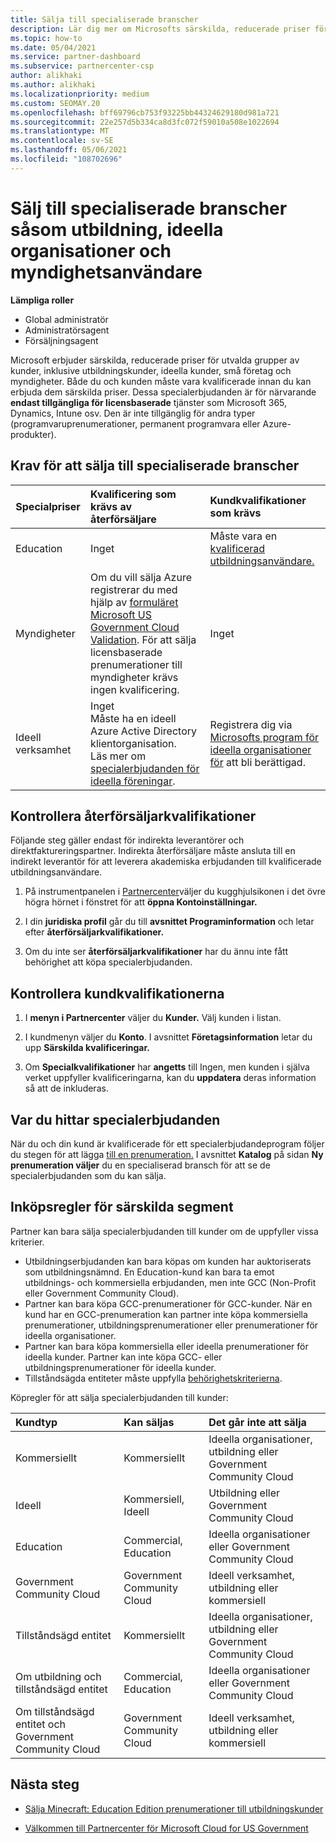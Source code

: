 ```yaml
---
title: Sälja till specialiserade branscher
description: Lär dig mer om Microsofts särskilda, reducerade priser för vissa kundgrupper, inklusive utbildningskunder, ideella kunder och myndighetsanvändare.
ms.topic: how-to
ms.date: 05/04/2021
ms.service: partner-dashboard
ms.subservice: partnercenter-csp
author: alikhaki
ms.author: alikhaki
ms.localizationpriority: medium
ms.custom: SEOMAY.20
ms.openlocfilehash: bff69796cb753f93225bb44324629180d981a721
ms.sourcegitcommit: 22e257d5b334ca8d3fc072f59010a508e1022694
ms.translationtype: MT
ms.contentlocale: sv-SE
ms.lasthandoff: 05/06/2021
ms.locfileid: "108702696"
---
```

# <a name="sell-to-specialized-industries-like-education-non-profit-and-government-users"></a>Sälj till specialiserade branscher såsom utbildning, ideella organisationer och myndighetsanvändare

**Lämpliga roller**

- Global administratör
- Administratörsagent
- Försäljningsagent

Microsoft erbjuder särskilda, reducerade priser för utvalda grupper av kunder, inklusive utbildningskunder, ideella kunder, små företag och myndigheter. Både du och kunden måste vara kvalificerade innan du kan erbjuda dem särskilda priser. Dessa specialerbjudanden är för närvarande **endast tillgängliga för licensbaserade** tjänster som Microsoft 365, Dynamics, Intune osv. Den är inte tillgänglig för andra typer (programvaruprenumerationer, permanent programvara eller Azure-produkter).

## <a name="requirements-to-sell-to-specialized-industries"></a>Krav för att sälja till specialiserade branscher

|**Specialpriser**   |**Kvalificering som krävs av återförsäljare**   |**Kundkvalifikationer som krävs**   |
|----------------------------|:---------------------------------|:------------------------------------------|
|Education   |Inget   | Måste vara en [kvalificerad utbildningsanvändare.](https://www.microsoftvolumelicensing.com/DocumentSearch.aspx?Mode=3&DocumentTypeId=7)   |
|Myndigheter   |Om du vill sälja Azure registrerar du med hjälp av [formuläret Microsoft US Government Cloud Validation](https://azuregov.microsoft.com/csp). För att sälja licensbaserade prenumerationer till myndigheter krävs ingen kvalificering.|   Inget|
|Ideell verksamhet  |Inget<br/> Måste ha en ideell Azure Active Directory klientorganisation.<br/> Läs mer om [specialerbjudanden för ideella föreningar](https://assetsprod.microsoft.com/mpn/nonprofit-skus-in-csp-faq.pdf).   |Registrera dig via [Microsofts program för ideella organisationer för](https://nonprofit.microsoft.com/#/register) att bli berättigad.   |

## <a name="check-your-reseller-qualifications"></a>Kontrollera återförsäljarkvalifikationer

Följande steg gäller endast för indirekta leverantörer och direktfaktureringspartner. Indirekta återförsäljare måste ansluta till en indirekt leverantör för att leverera akademiska erbjudanden till kvalificerade utbildningsanvändare.

1. På instrumentpanelen i [Partnercenter](https://partner.microsoft.com/dashboard)väljer du kugghjulsikonen i det övre högra hörnet i fönstret för att **öppna Kontoinställningar.**

2. I din **juridiska profil** går du till **avsnittet Programinformation** och letar efter **återförsäljarkvalifikationer.**

3. Om du inte ser **återförsäljarkvalifikationer** har du ännu inte fått behörighet att köpa specialerbjudanden.

## <a name="check-the-customer-qualifications"></a>Kontrollera kundkvalifikationerna

1. I **menyn i Partnercenter** väljer du **Kunder.** Välj kunden i listan.

2. I kundmenyn väljer du **Konto**. I avsnittet **Företagsinformation** letar du upp **Särskilda kvalificeringar.**

3. Om **Specialkvalifikationer** har **angetts** till Ingen, men kunden i själva verket uppfyller kvalificeringarna, kan du **uppdatera** deras information så att de inkluderas.

## <a name="where-to-find-special-offers"></a>Var du hittar specialerbjudanden

När du och din kund är kvalificerade för ett specialerbjudandeprogram följer du stegen för att lägga [till en prenumeration.](create-a-new-subscription.md) I avsnittet **Katalog** på sidan **Ny prenumeration väljer** du en specialiserad bransch för att se de specialerbjudanden som du kan sälja.

## <a name="purchase-rules-for-special-segments"></a>Inköpsregler för särskilda segment

Partner kan bara sälja specialerbjudanden till kunder om de uppfyller vissa kriterier. 

- Utbildningserbjudanden kan bara köpas om kunden har auktoriserats som utbildningsnämnd. En Education-kund kan bara ta emot utbildnings- och kommersiella erbjudanden, men inte GCC (Non-Profit eller Government Community Cloud).
- Partner kan bara köpa GCC-prenumerationer för GCC-kunder. När en kund har en GCC-prenumeration kan partner inte köpa kommersiella prenumerationer, utbildningsprenumerationer eller prenumerationer för ideella organisationer.
- Partner kan bara köpa kommersiella eller ideella prenumerationer för ideella kunder. Partner kan inte köpa GCC- eller utbildningsprenumerationer för ideella kunder.
- Tillståndsägda entiteter måste uppfylla [behörighetskriterierna](https://www.microsoft.com/legal/compliance/anticorruption/criteria).

Köpregler för att sälja specialerbjudanden till kunder:

|**Kundtyp**   |**Kan säljas**   |**Det går inte att sälja**   |
|:----------------------------|:---------------------------------|:------------------------------------------|
| Kommersiellt |Kommersiellt | Ideella organisationer, utbildning eller Government Community Cloud |
| Ideell |Kommersiell, Ideell | Utbildning eller Government Community Cloud |
| Education |Commercial, Education | Ideella organisationer eller Government Community Cloud |
| Government Community Cloud |Government Community Cloud | Ideell verksamhet, utbildning eller kommersiell |
| Tillståndsägd entitet  | Kommersiellt  | Ideella organisationer, utbildning eller Government Community Cloud  |
| Om utbildning och tillståndsägd entitet | Commercial, Education | Ideella organisationer eller Government Community Cloud |
| Om tillståndsägd entitet och Government Community Cloud | Government Community Cloud | Ideell verksamhet, utbildning eller kommersiell |

## <a name="next-steps"></a>Nästa steg

- [Sälja Minecraft: Education Edition prenumerationer till utbildningskunder](minecraft-subscriptions.md)

- [Välkommen till Partnercenter för Microsoft Cloud for US Government](partner-center-for-microsoft-us-govt-cloud.md)
